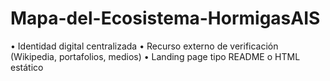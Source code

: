 # Mapa-del-Ecosistema-HormigasAIS
• Identidad digital centralizada   • Recurso externo de verificación (Wikipedia, portafolios, medios)   • Landing page tipo README o HTML estático
